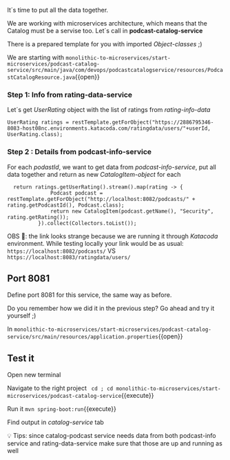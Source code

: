 It´s time to put all the data together.

We are working with microservices architecture, which means that the Catalog must be a servise too. Let´s call in **podcast-catalog-service**

There is a prepared template for you with imported *Object-classes* ;)

We are starting with  `monolithic-to-microservices/start-microservices/podcast-catalog-service/src/main/java/com/devops/podcastcatalogservice/resources/PodcastCatalogResource.java`{{open}}

### Step 1: Info from rating-data-service

Let´s get *UserRating* object with the list of ratings from *rating-info-data*

```
UserRating ratings = restTemplate.getForObject("https://2886795346-8083-host08nc.environments.katacoda.com/ratingdata/users/"+userId, UserRating.class);   

```

### Step 2 : Details from podcast-info-service

For each *podastId*, we want to get data from *podcast-info-service*, put all data together and return as new *CatalogItem-object* for each 

```
  return ratings.getUserRating().stream().map(rating -> {
              Podcast podcast = restTemplate.getForObject("http://localhost:8082/podcasts/" + rating.getPodcastId(), Podcast.class);
              return new CatalogItem(podcast.getName(), "Security", rating.getRating());
          }).collect(Collectors.toList());

```

OBS 👾: the link looks strange because we are running it through *Katacoda* environment. While testing locally your link would be as usual: `https://localhost:8082/podcasts/` VS `https://localhost:8083/ratingdata/users/`


## Port 8081

Define port 8081 for this service, the same way as before.

Do you remember how we did it in the previous step? Go ahead and try it yourself ;) 

In `monolithic-to-microservices/start-microservices/podcast-catalog-service/src/main/resources/application.properties`{{open}} 

## Test it 

Open new terminal

Navigate to the right project ` cd ; cd monolithic-to-microservices/start-microservices/podcast-catalog-service`{{execute}}

Run it `mvn spring-boot:run`{{execute}}

Find output in *catalog-service* tab

💡 Tips: since catalog-podcast service needs data from both podcast-info service and rating-data-service make sure that those are up and running as well 
